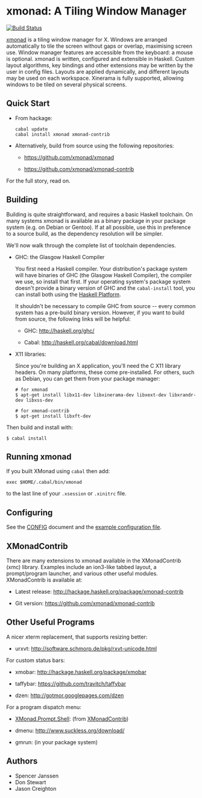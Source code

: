 # xmonad: A Tiling Window Manager

[![Build Status](https://travis-ci.org/xmonad/xmonad.svg?branch=master)](https://travis-ci.org/xmonad/xmonad)

[xmonad][] is a tiling window manager for X. Windows are arranged
automatically to tile the screen without gaps or overlap, maximising
screen use. Window manager features are accessible from the keyboard:
a mouse is optional. xmonad is written, configured and extensible in
Haskell. Custom layout algorithms, key bindings and other extensions
may be written by the user in config files. Layouts are applied
dynamically, and different layouts may be used on each
workspace. Xinerama is fully supported, allowing windows to be tiled
on several physical screens.

## Quick Start

  * From hackage:

        cabal update
        cabal install xmonad xmonad-contrib

  * Alternatively, build from source using the following repositories:

    - <https://github.com/xmonad/xmonad>

    - <https://github.com/xmonad/xmonad-contrib>

For the full story, read on.

## Building

Building is quite straightforward, and requires a basic Haskell toolchain.
On many systems xmonad is available as a binary package in your
package system (e.g. on Debian or Gentoo). If at all possible, use this
in preference to a source build, as the dependency resolution will be
simpler.

We'll now walk through the complete list of toolchain dependencies.

  * GHC: the Glasgow Haskell Compiler

    You first need a Haskell compiler. Your distribution's package
    system will have binaries of GHC (the Glasgow Haskell Compiler),
    the compiler we use, so install that first. If your operating
    system's package system doesn't provide a binary version of GHC
    and the `cabal-install` tool, you can install both using the
    [Haskell Platform][platform].

    It shouldn't be necessary to compile GHC from source -- every common
    system has a pre-build binary version.  However, if you want to
    build from source, the following links will be helpful:

      - GHC: <http://haskell.org/ghc/>

      - Cabal: <http://haskell.org/cabal/download.html>

  * X11 libraries:

    Since you're building an X application, you'll need the C X11
    library headers. On many platforms, these come pre-installed. For
    others, such as Debian, you can get them from your package manager:

        # for xmonad
        $ apt-get install libx11-dev libxinerama-dev libxext-dev libxrandr-dev libxss-dev

        # for xmonad-contrib
        $ apt-get install libxft-dev

Then build and install with:

    $ cabal install

## Running xmonad

If you built XMonad using `cabal` then add:

    exec $HOME/.cabal/bin/xmonad

to the last line of your `.xsession` or `.xinitrc` file.

## Configuring

See the [CONFIG][] document and the [example configuration file][example-config].

## XMonadContrib

There are many extensions to xmonad available in the XMonadContrib
(xmc) library. Examples include an ion3-like tabbed layout, a
prompt/program launcher, and various other useful modules.
XMonadContrib is available at:

  * Latest release: <http://hackage.haskell.org/package/xmonad-contrib>

  * Git version: <https://github.com/xmonad/xmonad-contrib>

## Other Useful Programs

A nicer xterm replacement, that supports resizing better:

  * urxvt: <http://software.schmorp.de/pkg/rxvt-unicode.html>

For custom status bars:

  * xmobar: <http://hackage.haskell.org/package/xmobar>

  * taffybar: <https://github.com/travitch/taffybar>

  * dzen: <http://gotmor.googlepages.com/dzen>

For a program dispatch menu:

  * [XMonad.Prompt.Shell][xmc-prompt-shell]: (from [XMonadContrib][])

  * dmenu: <http://www.suckless.org/download/>

  * gmrun: (in your package system)

## Authors

  * Spencer Janssen
  * Don Stewart
  * Jason Creighton

[xmonad]: http://xmonad.org
[xmonadcontrib]: https://hackage.haskell.org/package/xmonad-contrib
[xmc-prompt-shell]: https://hackage.haskell.org/package/xmonad-contrib/docs/XMonad-Prompt-Shell.html
[platform]: http://haskell.org/platform/
[example-config]: https://github.com/xmonad/xmonad-contrib/blob/master/XMonad/Config/Example.hs
[config]: https://github.com/xmonad/xmonad/blob/master/CONFIG

